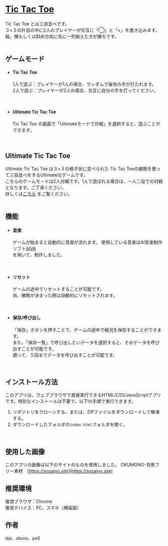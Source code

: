 # [Tic Tac Toe](https://teamdev-e.github.io/work-space/)

Tic Tac Toe とは三目並べです。  
３×３の升目の中に2人のプレイヤーが交互に「◯」と「×」を書き込みます。  
縦、横もしくは斜め方向に先に一列揃えた方が勝ちです。  
<br/>


## ゲームモード

- #### Tic Tac Toe  
    1人で遊ぶ：プレイヤーが1人の場合、ランダムで後攻の手が打たれます。  
    2人で遊ぶ：プレイヤーが2人の場合、交互に自分の手を打ってください。
<br/>  

- #### Ultimate Tic Tac Toe  
    Tic Tac Toe の画面で「Ultimateモードで対戦」を選択すると、遊ぶことができます。  
<br/>


## Ultimate Tic Tac Toe

Ultimate Tic Tac Toe は３×３の格子状に並べられた Tic Tac Toeの勝敗を使って三目並べをするUltimateなゲームです。  
こちらのゲームモードは2人対戦です。1人で遊ばれる場合は、一人二役での対戦となります。ご了承ください。  
詳しくは[こちら](https://ja.wikipedia.org/wiki/スーパー〇×ゲーム) をご覧ください。   
<br/>


## 機能
- #### 音楽
    ゲームが始まると自動的に音楽が流れます。
    使用している音楽はAI音楽制作ソフト[AIVA](https://www.aiva.ai)  
  を用いて、制作しました。   　
<br/>

- #### リセット  
    ゲームの途中でリセットすることが可能です。  
    尚、勝敗が決まった際は自動的にリセットされます。  
<br/>

- #### 保存/呼び出し  
    「保存」ボタンを押すことで、ゲームの途中で戦況を保存することができます。  
    また、「保存一覧」で呼び出したいデータを選択すると、そのデータを呼び出すことが可能です。  
    遡って、５回までデータを呼び出すことが可能です。　　
<br/>


## インストール方法
このアプリは、ウェブブラウザで直接実行できるHTML/CSS/JavaScriptアプリです。特別なインストールは不要で、以下の手順で実行できます。

1. リポジトリをクローンする。または、ZIPファイルをダウンロードして解凍する。
2. ダウンロードしたフォルダの`index.html`フォルダを開く。
<br/>

## 使用した画像
このアプリの画像は以下のサイトのものを使用しました。
OKUMONO-背景フリー素材　[https://sozaino.site](https://sozaino.site)

## 推奨環境
推奨ブラウザ：Chrome  
推奨デバイス：PC、スマホ（横画面） 

## 作者
dai、oboro、pe5


